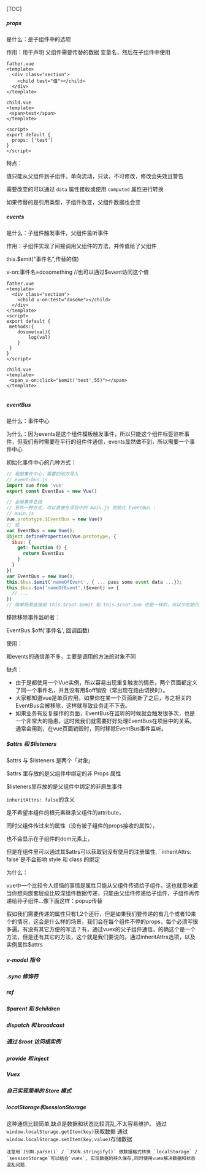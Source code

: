 [TOC]



##### props

是什么：是子组件中的选项

作用：用于声明  父组件需要传替的数据  变量名，然后在子组件中使用

~~~vue
father.vue
<template>
  <div class="section">
    <child test="值"></child>
  </div>
</template>

child.vue
<template>
 <span>test</span>
</template>

<script>
export default {
  props: ['test']
}
</script>
~~~

特点：

值只能从父组件到子组件，单向流动，只读，不可修改，修改会失效且警告

需要改变的可以通过 `data` 属性接收或使用 `computed` 属性进行转换

如果传替的是引用类型，子组件改变，父组件数据也会变

##### events

是什么：子组件触发事件，父组件监听事件

作用：子组件实现了间接调用父组件的方法，并传值给了父组件

this.$emit("事件名",传替的值)  

v-on:事件名=dosomething  //也可以通过$event访问这个值

~~~vue
father.vue
<template>
  <div class="section">
    <child v-on:test="dosome"></child>
  </div>
</template>
<script>
export default {
 methods:{
 	dosome(val){
 		log(val)
 	}
 }
}
</script>

child.vue
<template>
 <span v-on:click="$emit('test',55)"></span>
</template>


~~~

##### eventBus

是什么：事件中心

为什么：因为events是这个组件模板触发事件，所以只能这个组件标签监听事件，但我们有时需要在平行的组件件通信，events显然做不到，所以需要一个事件中心

初始化事件中心的几种方式：

~~~js
// 局部事件中心，需要的地方导入
// event-bus.js
import Vue from 'vue'
export const EventBus = new Vue()

// 全局事件总线
// 另外一种方式，可以直接在项目中的 main.js 初始化 EventBus :
// main.js
Vue.prototype.$EventBus = new Vue()
// 或
var EventBus = new Vue();
Object.defineProperties(Vue.prototype, {
  $bus: {
    get: function () {
      return EventBus
    }
  }
})
var EventBus = new Vue();
this.$bus.$emit('nameOfEvent', { ... pass some event data ...});
this.$bus.$on('nameOfEvent',($event) => {
  // ...
})
// 简单场景直接用 this.$root.$emit 和 this.$root.$on 也是一样的，可以少初始化一个 Vue 对象
~~~

移除移除事件监听者：

EventBus.$off('事件名', 回调函数)

使用：

和events的通信差不多，主要是调用的方法的对象不同

缺点：

- 由于是都使用一个Vue实例，所以容易出现重复触发的情景，两个页面都定义了同一个事件名，并且没有用$off销毁（常出现在路由切换时）。
- 大家都知道vue是单页应用，如果你在某一个页面刷新了之后，与之相关的EventBus会被移除，这样就导致业务走不下去。
- 如果业务有反复操作的页面，EventBus在监听的时候就会触发很多次，也是一个非常大的隐患。这时候我们就需要好好处理EventBus在项目中的关系。通常会用到，在vue页面销毁时，同时移除EventBus事件监听。



##### $attrs 和 $listeners

$attrs 与 $listeners 是两个「对象」

$attrs 里存放的是父组件中绑定的非 Props 属性

$listeners里存放的是父组件中绑定的非原生事件



`inheritAttrs: false`的含义

是不希望本组件的根元素继承父组件的attribute，

同时父组件传过来的属性（没有被子组件的props接收的属性），

也不会显示在子组件的dom元素上，

但是在组件里可以通过其$attrs可以获取到没有使用的注册属性, ``inheritAttrs: false`是不会影响 style 和 class 的绑定



为什么：

vue中一个比较令人烦恼的事情是属性只能从父组件传递给子组件。这也就意味着当你想向嵌套层级比较深组件数据传递，只能由父组件传递给子组件，子组件再传递给孙子组件...像下面这样：popup传替

假如我们需要传递的属性只有1,2个还行，但是如果我们要传递的有几个或者10来个的情况，这会是什么样的场景，我们会在每个组件不停的props，每个必须写很多遍。有没有其它方便的写法？有，通过vuex的父子组件通信，的确这个是一个方法，但是还有其它的方法，这个就是我们要说的。通过inheritAttrs选项，以及实例属性$attrs



##### v-model 指令

##### .sync 修饰符



##### ref

##### $parent 和 $children

##### dispatch 和 broadcast

##### 通过 $root 访问根实例



##### provide 和 inject



##### Vuex



##### 自己实现简单的 Store 模式



##### localStorage和sessionStorage

这种通信比较简单,缺点是数据和状态比较混乱,不太容易维护。 通过`window.localStorage.getItem(key)`获取数据 通过`window.localStorage.setItem(key,value)`存储数据

~~~
注意用`JSON.parse()` / `JSON.stringify()` 做数据格式转换 `localStorage` / `sessionStorage`可以结合`vuex`, 实现数据的持久保存,同时使用vuex解决数据和状态混乱问题.
~~~

